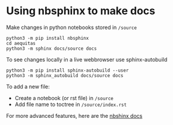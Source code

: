 # Using nbsphinx to make docs


Make changes in python notebooks stored in `/source` 

```
python3 -m pip install nbsphinx
cd aequitas
python3 -m sphinx docs/source docs
```


To see changes locally in a live webbrowser use sphinx-autobuild

```
python3 -m pip install sphinx-autobuild --user
python3 -m sphinx_autobuild docs/source docs
```

To add a new file: 
- Create a notebook (or rst file) in `/source` 
- Add file name to toctree in `/source/index.rst`

For more advanced features, here are the [nbshinx docs](http://nbsphinx.readthedocs.io/en/0.3.3/)

